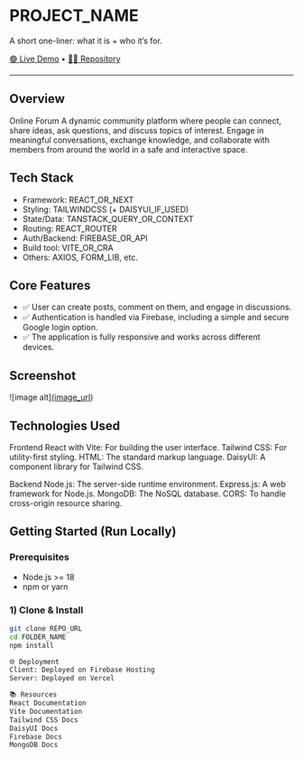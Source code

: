 # PROJECT_NAME

A short one-liner: what it is + who it’s for.

[🟢 Live Demo]([LIVE_URL](https://my-assignment-12-9bb6a.web.app/)) • [🧑‍💻 Repository]([REPO_URL](https://github.com/1munni/Online-forum))

---

## Overview
Online Forum
A dynamic community platform where people can connect, share ideas, ask questions, and discuss topics of interest. Engage in meaningful conversations, exchange knowledge, and collaborate with members from around the world in a safe and interactive space.

## Tech Stack
- Framework: REACT_OR_NEXT
- Styling: TAILWINDCSS (+ DAISYUI_IF_USED)
- State/Data: TANSTACK_QUERY_OR_CONTEXT
- Routing: REACT_ROUTER
- Auth/Backend: FIREBASE_OR_API
- Build tool: VITE_OR_CRA
- Others: AXIOS, FORM_LIB, etc.

## Core Features
- ✅ User can create posts, comment on them, and engage in discussions.
- ✅ Authentication is handled via Firebase, including a simple and secure Google login option.
- ✅ The application is fully responsive and works across different devices.

## Screenshot
![image alt][(image_url](https://github.com/1munni/Online-forum/blob/ddec5713dba8ea90f2efd57d058351e77aa6bc70/screencapture-my-assignment-12-9bb6a-web-app-2025-08-13-07_15_58.png))

## Technologies Used
Frontend
React with Vite: For building the user interface.
Tailwind CSS: For utility-first styling.
HTML: The standard markup language.
DaisyUI: A component library for Tailwind CSS.

Backend
Node.js: The server-side runtime environment.
Express.js: A web framework for Node.js.
MongoDB: The NoSQL database.
CORS: To handle cross-origin resource sharing.

## Getting Started (Run Locally)

### Prerequisites
- Node.js >= 18
- npm or yarn

### 1) Clone & Install
```bash
git clone REPO_URL
cd FOLDER_NAME
npm install

🌐 Deployment
Client: Deployed on Firebase Hosting
Server: Deployed on Vercel

📚 Resources
React Documentation
Vite Documentation
Tailwind CSS Docs
DaisyUI Docs
Firebase Docs
MongoDB Docs
